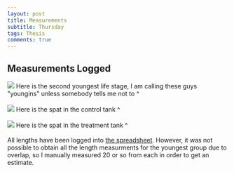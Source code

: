 ```yaml
---
layout: post
title: Measurements
subtitle: Thursday
tags: Thesis
comments: true
---
```


## Measurements Logged

![](https://github.com/Eric-Ess/Eric-Ess.github.io/blob/master/post_images/101923/youngins.png?raw=true)
Here is the second youngest life stage, I am calling these guys "youngins" unless somebody tells me not to ^ <br><br>
![](https://github.com/Eric-Ess/Eric-Ess.github.io/blob/master/post_images/101923/Control-Seed.png?raw=true)
Here is the spat in the control tank ^ <br><br>
![](https://github.com/Eric-Ess/Eric-Ess.github.io/blob/master/post_images/101923/Treatment-seed.png?raw=true)
Here is the spat in the treatment tank ^ <br><br>
All lengths have been logged into [the spreadsheet](https://docs.google.com/spreadsheets/d/1FzmBKACmgf4Mt0i75l_yDv3RfTQeKKnRuQ78ClAINCE/edit#gid=0). However, it was not possible to obtain all the length measurments for the youngest group due to overlap, so I manually measured 20 or so from each in order to get an estimate.
